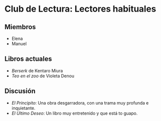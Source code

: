 # Club de Lectura: Lectores habituales
## Miembros
- Elena
- Manuel

## Libros actuales
- *Berserk* de Kentaro Miura
- *Teo en el zoo* de Violeta Denou

## Discusión
- *El Principito*: Una obra desgarradora, con una trama muy profunda e inquietante.
- *El Último Deseo*: Un libro muy entretenido y que está to guapo.